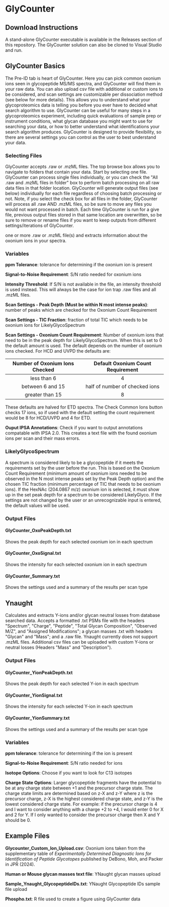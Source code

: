 # GlyCounter

## Download Instructions

A stand-alone GlyCounter executable is available in the Releases section of this repository. The GlyCounter solution can also be cloned to Visual Studio and run.

## GlyCounter Basics

The Pre-ID tab is heart of GlyCounter. Here you can pick common oxonium ions seen in glycopeptide MS/MS spectra, and GlyCounter will find them in your raw data. You can also upload csv file with additional or custom ions to be considered, and scan settings are customizable per dissociation method (see below for more details). This allows you to understand what your glycoproteomics data is telling you before you ever have to decided what search algorithm to use. GlyCounter can be useful for many steps in a glycoproteomics experiment, including quick evaluations of sample prep or instrument conditions, what glycan database you might want to use for searching your data, or how to better understand what identifications your search algorithm produces. GlyCounter is designed to provide flexibility, so there are several settings you can control as the user to best understand your data.

### Selecting Files

GlyCounter accepts .raw or .mzML files. The top browse box allows you to navigate to folders that contain your data. Start by selecting one file. GlyCounter can process single files individually, or you can check the "All .raw and .mzML files in folder" box to perform batch processing on all raw data files in that folder location. GlyCounter will generate output files (see below) individually for each file regardless of choosing batch processing or not. Note, if you select the check box for all files in the folder, GlyCounter will process all .raw AND .mzML files, so be sure to move any files you would not want processed in batch. Each time GlyCounter is run for a give file, previous output files stored in that same location are overwritten, so be sure to remove or rename files if you want to keep outputs from different settings/iterations of GlyCounter.

one or more .raw or .mzML file(s) and extracts information about the oxonium ions in your spectra.

### Variables

**ppm Tolerance**: tolerance for determining if the oxonium ion is present

**Signal-to-Noise Requirement**: S/N ratio needed for oxonium ions

**Intensity Threshold**: If S/N is not available in the file, an intensity threshold is used instead. This will always be the case for ion trap .raw files and all .mzML files.

**Scan Settings - Peak Depth (Must be within N most intense peaks)**: number of peaks which are checked for the Oxonium Count Requirement

**Scan Settings - TIC Fraction**: fraction of total TIC which needs to be oxonium ions for LikelyGlycoSpectrum

**Scan Settings - Oxonium Count Requirement**: Number of oxonium ions that need to be in the peak depth for LikelyGlycoSpectrum. When this is set to 0 the default amount is used. The default depends on the number of oxonium ions checked. For HCD and UVPD the defaults are:

| Number of Oxonium Ions Checked | Default Oxonium Count Requirement |
| :----------------------------: | :-------------------------------: |
|          less than 6           |                 4                 |
|        between 6 and 15        |  half of number of checked ions   |
|        greater than 15         |                 8                 |

These defaults are halved for ETD spectra. The Check Common Ions button checks 17 ions, so if used with the default setting the count requirement would be 8 for HCD/UVPD and 4 for ETD.

**Ouput IPSA Annotations**: Check if you want to output annotations compatable with IPSA 2.0. This creates a text file with the found oxonium ions per scan and their mass errors.

### LikelyGlycoSpectrum

A spectrum is considered likely to be a glycopeptide if it meets the requirements set by the user before the run. This is based on the Oxonium Count Requirement (minimum amount of oxonium ions needed to be observed in the N most intense peaks set by the Peak Depth option) and the chosen TIC fraction (minimum percentage of TIC that needs to be oxonium ions).
If the HexNAc (204.0867 m/z) oxonium ion is selected, it must show up in the set peak depth for a spectrum to be considered LikelyGlyco.
If the settings are not changed by the user or an unrecognizable input is entered, the default values will be used.

### Output Files

#### GlyCounter_OxoPeakDepth.txt

Shows the peak depth for each selected oxonium ion in each spectrum

#### GlyCounter_OxoSignal.txt

Shows the intensity for each selected oxonium ion in each spectrum

#### GlyCounter_Summary.txt

Shows the settings used and a summary of the results per scan type

## Ynaught

Calculates and extracts Y-ions and/or glycan neutral losses from database searched data. Accepts a formatted .txt PSMs file with the headers "Spectrum", "Charge", "Peptide", "Total Glycan Composition", "Observed M/Z", and "Assigned Modifications"; a glycan masses .txt with headers "Glycan" and "Mass"; and a .raw file. Ynaught currently does not support .mzML files.
Additional csv files can be uploaded with custom Y-ions or neutral losses (Headers "Mass" and "Description").

### Output Files

#### GlyCounter_YionPeakDepth.txt

Shows the peak depth for each selected Y-ion in each spectrum

#### GlyCounter_YionSignal.txt

Shows the intensity for each selected Y-ion in each spectrum

#### GlyCounter_YionSummary.txt

Shows the settings used and a summary of the results per scan type

### Variables

**ppm tolerance**: tolerance for determining if the ion is present

**Signal-to-Noise Requirement**: S/N ratio needed for ions

**Isotope Options**: Choose if you want to look for C13 isotopes

**Charge State Options**: Larger glycopeptide fragments have the potential to be at any charge state between +1 and the precursor charge state. The charge state limits are determined based on z-X and z-Y where z is the precursor charge, z-X is the highest considered charge state, and z-Y is the lowest considered charge state.
For example: if the precursor charge is 4 and I want to consider anything with a charge +2 to +4, I would enter 0 for X and 2 for Y. If I only wanted to consider the precursor charge then X and Y should be 0.

## Example Files

**Glycounter_Custom_Ion_Upload.csv**: Oxonium ions taken from the supplementary table of _Experimentally Determined Diagnostic Ions for Identification of Peptide Glycotopes_ published by DeBono, Moh, and Packer in JPR (2024).

**Human or Mouse glycan masses text file**: YNaught glycan masses upload

**Sample_Ynaught_GlycopeptideIDs.txt**: YNaught Glycopeptide IDs sample file upload

**Phospho.txt**: R file used to create a figure using GlyCounter data
